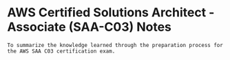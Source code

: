 # AWS Certified Solutions Architect - Associate (SAA-C03) Notes
```
To summarize the knowledge learned through the preparation process for the AWS SAA C03 certification exam.
```